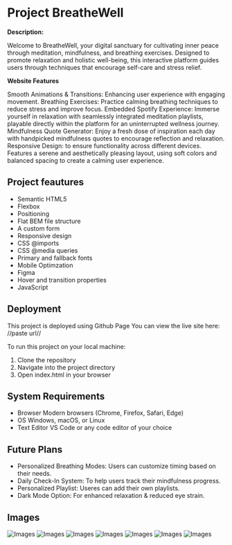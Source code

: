 # Project BreatheWell

**Description:**

Welcome to BreatheWell, your digital sanctuary for cultivating inner peace through meditation, mindfulness, and breathing exercises. Designed to promote relaxation and holistic well-being, this interactive platform guides users through techniques that encourage self-care and stress relief.

**Website Features**

Smooth Animations & Transitions: Enhancing user experience with engaging movement.
Breathing Exercises: Practice calming breathing techniques to reduce stress and improve focus.
Embedded Spotify Experience: Immerse yourself in relaxation with seamlessly integrated meditation playlists, playable directly within the platform for an uninterrupted wellness journey.
Mindfulness Quote Generator: Enjoy a fresh dose of inspiration each day with handpicked mindfulness quotes to encourage reflection and relaxation.
Responsive Design: to ensure functionality across different devices.
Features a serene and aesthetically pleasing layout, using soft colors and balanced spacing to create a calming user experience.

## Project feautures

- Semantic HTML5
- Flexbox
- Positioning
- Flat BEM file structure
- A custom form
- Responsive design
- CSS @imports
- CSS @media queries
- Primary and fallback fonts
- Mobile Optimzation
- Figma
- Hover and transition properties
- JavaScript

## Deployment

This project is deployed using Github Page
You can view the live site here: //paste url//

To run this project on your local machine:

1. Clone the repository
2. Navigate into the project directory
3. Open index.html in your browser

## System Requirements

- Browser Modern browsers (Chrome, Firefox, Safari, Edge)
- OS Windows, macOS, or Linux
- Text Editor VS Code or any code editor of your choice

## Future Plans

- Personalized Breathing Modes: Users can customize timing based on their needs.
- Daily Check-In System: To help users track their mindfulness progress.
- Personalized Playlist: Useres can add their own playlists.
- Dark Mode Option: For enhanced relaxation & reduced eye strain.

## Images

![Images](./readme-images/headerfinal.png)
![Images](./readme-images/header320px.png)
![Images](./readme-images/about320.png)
![Images](./readme-images/ListenActive.png)
![Images](./readme-images/breathing.png)
![Images](./readme-images/teamfoooter.png)
![Images](./readme-images/figmadesign.png)
